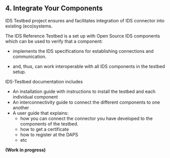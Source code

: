 ## 4. Integrate Your Components
IDS Testbed project ensures and facilitates integration of IDS connector into existing (eco)systems. 

The IDS Reference Testbed is a set up with Open Source IDS components which can be used to verify that a component:  

* implements the IDS specifications for establishing connections and communication.  

* and, thus, can work interoperable with all IDS components in the testbed setup.  


IDS-Testbed documentation includes

* An installation guide with instructions to install the testbed and each individual component
* An interconnectivity guide to connect the different components to one another
* A user guide that explains:
     * how you can connect the connector you have developed to the components of the testbed. 
     * how to get a certificate
     * how to register at the DAPS
     * etc
 
**(Work in progress)**
